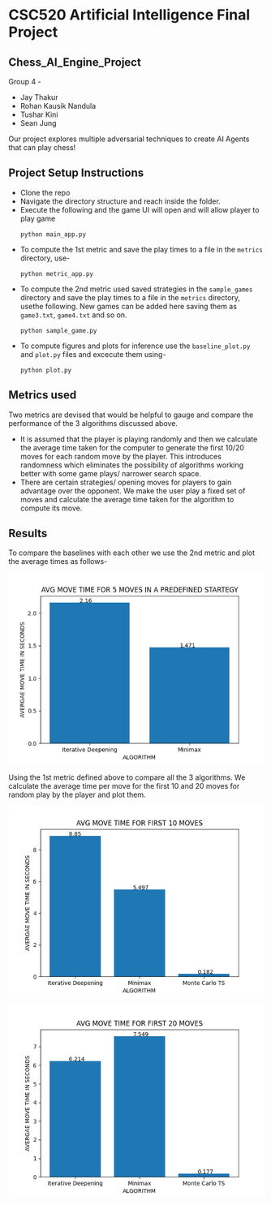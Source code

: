 # CSC520 Artificial Intelligence Final Project
## Chess_AI_Engine_Project
Group 4 - 
* Jay Thakur
* Rohan Kausik Nandula
* Tushar Kini
* Sean Jung

Our project explores multiple adversarial techniques to create AI Agents that can play chess!

## Project Setup Instructions
* Clone the repo
* Navigate the directory structure and reach inside the folder.
* Execute the following and the game UI will open and will allow player to play game
  ```
  python main_app.py
  ```
* To compute the 1st metric and save the play times to a file in the `metrics` directory, use-
  ```
  python metric_app.py
  ```
* To compute the 2nd metric used saved strategies in the `sample_games` directory and save the play times to a file in the `metrics` directory, usethe following. New games can be added here saving them as `game3.txt`, `game4.txt` and so on.
  ```
  python sample_game.py
  ```
* To compute figures and plots for inference use the `baseline_plot.py` and `plot.py` files and excecute them using-
  ```
  python plot.py
  ```

## Metrics used
Two metrics are devised that would be helpful to gauge and compare the performance of the 3 algorithms discussed above.
* It is assumed that the player is playing randomly and then we calculate the average time taken for the computer to generate the first 10/20 moves for each random move by the player. This introduces randomness which eliminates the possibility of algorithms working better with some game plays/ narrower search space.
* There are certain strategies/ opening moves for players to gain advantage over the opponent. We make the user play a fixed set of moves and calculate the average time taken for the algorithm to compute its move.


## Results
To compare the baselines with each other we use the 2nd metric and plot the average times as follows-

![alt text](./figures/bar_plot_avg_game.png)

Using the 1st metric defined above to compare all the 3 algorithms. We calculate the average time per move for the first 10 and 20 moves for random play by the player and plot them.

![alt text](./figures/bar_plot_avg_10.png)

![alt text](./figures/bar_plot_avg_20.png)

